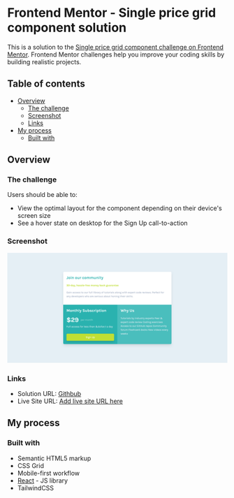# Frontend Mentor - Single price grid component solution

This is a solution to the [Single price grid component challenge on Frontend Mentor](https://www.frontendmentor.io/challenges/single-price-grid-component-5ce41129d0ff452fec5abbbc). Frontend Mentor challenges help you improve your coding skills by building realistic projects.

## Table of contents

- [Overview](#overview)
  - [The challenge](#the-challenge)
  - [Screenshot](#screenshot)
  - [Links](#links)
- [My process](#my-process)
  - [Built with](#built-with)

## Overview

### The challenge

Users should be able to:

- View the optimal layout for the component depending on their device's screen size
- See a hover state on desktop for the Sign Up call-to-action

### Screenshot

![](./screenshot.png)

### Links

- Solution URL: [Githbub](https://github.com/Adel-Harrat/FM-Single-price-grid-component-)
- Live Site URL: [Add live site URL here](https://fm-single-price-grid-component-mu.vercel.app/)

## My process

### Built with

- Semantic HTML5 markup
- CSS Grid
- Mobile-first workflow
- [React](https://reactjs.org/) - JS library
- TailwindCSS
